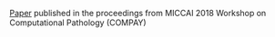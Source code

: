 <a href='https://link.springer.com/chapter/10.1007%2F978-3-030-00949-6_1'>Paper</a> published in the proceedings from MICCAI 2018 Workshop on Computational Pathology (COMPAY)
